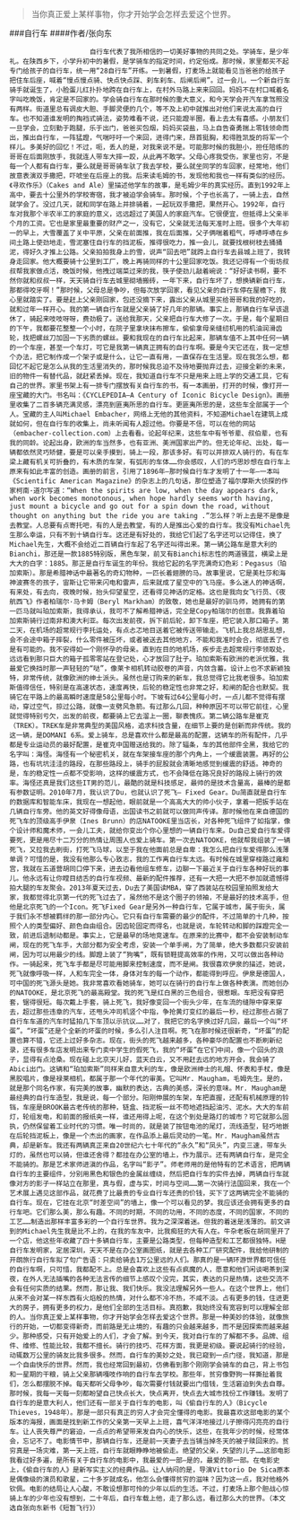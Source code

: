 > 当你真正爱上某样事物，你才开始学会怎样去爱这个世界。

###自行车
####作者/张向东

						自行车代表了我所相信的一切美好事物的共同之处。学骑车，是少年礼。在陕西乡下，小学升初中的暑假，是学骑车的指定时间，约定俗成。那时候，家里都买不起专门给孩子的自行车，统一用“28自行车”开练。一到暑假，打麦场上就能看见当爸爸的给孩子把住车后座，喊着“慢点慢点骑、快点快点踩、刹车刹车、后闸后闸”。过一会儿，一个新自行车骑手就诞生了，小脸蛋儿红扑扑地跨在自行车上，在村外马路上来来回回。妈妈不在村口喊着名字叫吃晚饭，肯定是不回家的。学会骑自行车在那时候的重大意义，和今天学会开汽车拿驾照没有两样。街道里总有调皮大胆、手脚灵便的几个，等不及上初中就推出对他们来说太高的自行车。也不知道谁发明的掏裆式骑法，姿势难看不说，还只能蹬半圈，看上去太有喜感。小朋友们一旦学会，立刻勤于跑腿，乐于出门，爸爸买包烟，妈妈买袋盐，马上自告奋勇揣上零钱领命而出，推出自行车，一阵猛蹬，气喘吁吁一个来回，进得门来，昂首挺胸，和得胜凯旋的将军一个样儿。多美好的回忆！不过，呃，丢人的是，对我来说不是。可能那时候的我胆小，担任陪练的哥哥在后面刚放手，我就连人带车大摔一跤，从此再不敢学。父母心疼我受伤，家里也穷，不是每一个人都有自行车，要么就是哥哥骑车驮了我去学校，要么就坐同学的车回家，经常地，他们故意表演双手撒把，吓唬坐在后座上的我。后来读毛姆的书，发现他和我也一样有类似的经历。《寻欢作乐》（Cakes and Ale）里描述他学车的故事，是毛姆少年的真实经历。直到1992年上高中，要去十公里外的学校寄宿，我才被迫学会骑车。那时候，个子也长高了，一骑上去，自然就学会了。没过几天，就和同学在路上并排骑着，一起玩双手撒把，果然开心。1992年，自行车对我那个半农半工的家庭的意义，远远超过了美国人的家庭汽车。它很便宜，但抵得上父亲半个月的工资。它也是家里最重要的财产之一，没有它，父亲就无法每天准时上班。很多个大年初一的早上，大雪覆盖了关中平原，父亲在前面推，我在后面推，父子俩喘着粗气，呼哧呼哧在乡间土路上使劲地走，雪泥塞住自行车的挡泥板，推得很吃力，推一会儿，就要找根树枝去捅捅泥，得好久才推上公路。父亲拍拍我身上的雪，说声“回去吧”就跨上自行车去县城上班了，我转身走回家。他大概要骑十公里到工厂，晚上再骑同样的十公里回家吃饭。我还记得有一个街坊叔叔帮我家做点活，晚饭时候，他拽过端菜过来的我，筷子使劲儿敲着碗说：“好好读书啊，要不然你就和叔叔一样，天天骑自行车去城里砌墙搬砖，一年下来，自行车坏了，想换辆新自行车，那都得咬牙啊！”那时候，父母总是争吵，但每次放学回家，看见父亲的自行车停在屋檐下，我心里就踏实了。要是赶上父亲刚回家，包还没摘下来，露出父亲从城里买给哥哥和我的好吃的，就和过年一样开心。我的第一辆自行车就是父亲骑了好几年的那辆。事实上，那辆自行车早该退休了，骑起来吱吱呀呀，费劲极了。送给我那天，父亲把自行车大修了一次。于是，每个星期日的下午，我都要花整整一个小时，在院子里拿块抹布擦车，偷偷拿母亲缝纫机用的机油润滑齿轮，找把螺丝刀加固一下劣质的螺丝。要和我现在的自行车比起来，那辆车值不上其中任何一辆的一个车座，甚至一个车灯，可它是我第一辆真正拥有的自行车啊。要是今天它还在，我一定想个办法，把它制作成一个架子或是什么，让它一直有用，一直保存在生活里。现在我怎么想，都回忆不起它是怎么从我的生活里消失的，那时候我总迫不及待地要抛弃过去，迎接全新的未来，旧的物件一有替代品，就赶紧丢掉。现在，我知道自行车不只是用来上班上学的交通工具，它有自己的世界。家里书架上有一排专门摆放有关自行车的书，有一本画册，打开的时候，像打开一座宝藏的大门。书名叫：《CYCLEPEDIA—A Century of Iconic Bicycle Design》。画册里收集了二百多辆充满灵感，漂亮到匪夷所思的自行车。更匪夷所思的是，这些车全部属于一个人。宝藏的主人叫Michael Embacher，网络上无他的其他资料，不知道Michael在建筑上成就如何，但在自行车的收集上，尚未听闻有人超过他。你要是不信，可以在他的网站（embacher-collection.com）上去看看。论起年纪来，这些车中有爷爷辈、叔伯辈，也有我的同龄。论起出身，欧洲的车当然多，也有亚洲、美洲国家出产的。但无论年纪、出处，每一辆都依然灵巧矫健，要是可以亲手摸到，骑上一段，那该多好。有可以并排双人骑行的，有在车梁上藏有机关可折叠的，有木质的车架，有弧形的车体……你会感叹，人们的巧思妙想在自行车上原来有如此丰富的创造。画册的前言，引用了1896年—那时候自行车才发明了十一年—一本叫《Scientific American Magazine》的杂志上的几句话，那位塑造了福尔摩斯大侦探的作家柯南·道尔写道：“When the spirits are low, when the day appears dark, when work becomes monotonous, when hope hardly seems worth having, just mount a bicycle and go out for a spin down the road, without thought on anything but the ride you are taking .”怎么样？听上去是不是像是去教堂。人总要有点寄托吧，有的人是去教堂，有的人是推出心爱的自行车。我没有Michael先生那么幸运，只有不到十辆自行车。这还是有好处的，我给它们起了名字还可以记得住，换了Michael先生，大概不会给近二百辆自行车起了名字还叫得出来。第一辆公路车是意大利的Bianchi，那还是一款1885特别版，黑色车架，前叉有Bianchi标志性的两道骚蓝，横梁上是大大的白字：1885。那正是自行车诞生的年份。我给它起的名字充满奇幻色彩：Pegasus（珀加索斯）。那是希腊神话中最著名的奇幻物种，一匹长着翅膀的马。故事里说，它是美杜莎和海神波赛冬的孩子，宙斯让它带来闪电和雷声，后来就成了星空中的飞马座。多么迷人的神话啊，有来处，有去向，夜晚时候，抬头仰望星空，还看得见神话的定格。这也是我向女飞行员、《夜航西飞》作者柏瑞尔·马卡姆（Beryl Markham）的致敬，她也是最好的驯马师，她拥有的第一匹马就叫珀加索斯，我得承认，我可不了解希腊神话，完全是Copy柏瑞尔的创意。我靠着珀加索斯骑行过南非和澳大利亚。每次出发前夜，拆下前后轮，卸下车座，把它装入那口箱子。第二天，在机场的超常规行李托运处，有点忐忑地目送着它被传送带输走。飞机上我总胡思乱想，会不会途中箱子摔裂，什么零件被压坏，或者被送去其他地方，不能和我准时会合，彻底丢了也是有可能的。我不安得如一个刚怀孕的母亲。直到在目的地机场，疾步走去超常规行李领取处，远远看到那只巨大的箱子孤零零站在登记处，心才放回了肚子。珀加索斯有欧洲的老派优雅，我最爱它换挡时那一声轻轻的“哒”，像莱卡相机转动胶卷的声音，内敛含蓄。设计上也不求新颖独特，非常传统，就像欧洲的绅士派头。虽然也是订购来的新车，我总觉得它比我老很多。珀加索斯值得信任，特别是在高速状态，速度再快，后轮的稳定性也非常之好，和闸的配合也默契。我骑它在平路上的最高瞬时速度是58公里每小时。下坡有过64公里每小时，一点儿都不觉得有摆动，穿过空气，掠过公路，就像一支劈风急箭。有过那么几回，种种原因不可以带它前往，心里就觉得特别亏欠，出发的前夜，都要骑上它去溜上一圈，聊表愧疚。第二辆公路车是崔克（TREK）。TREK车是非常典型的美国风格，追求科技含量，在细节上要的是创新而非传统。我的这一辆，是DOMANI 6系。爱上骑车，总是喜欢什么都是最高的配置，这辆车的所有配件，几乎都是专业运动员的最好配置，是崔克中国赠送给我的。除了辐条，车的其他部件全黑，我给它的名字叫：海怪。海怪有一个秘密机关，就在车架接车座的那个内角上，一个缓震装置。再好的公路，也有坑坑洼洼的路段，在那些路段上，骑手的屁股就会清晰地感觉到缓震的舒适。神奇的是，车的稳定性一点都不受影响，这样的缓震方式，也不会降低在路况良好的路段上骑行的效率。海怪还真是我们这些IT男的范儿，最酷的就是科技感足，最帅的是技术含量高，最棒的是都有参数证明。2010年7月，我认识了Du，也就认识了死飞— Fixed Gear。Du简直就是自行车的数据库和智能车床，我现在一想起他，眼前就是一个高高大大的帅小伙子，拿着一把扳手站在几辆自行车旁。他的英文好得像母语，出国读书之前就可以做同声传译。那时候他在来自德国的死飞车的顶级高手伊泉（Ines Brunn）的店NATOOKE里当店长，对各种死飞组件了如指掌，像个设计师和魔术师，一会儿工夫，就给你变出个你心里想的一辆自行车来。Du自己爱自行车爱得要死，更是用尽十二万分的热情让周围人也爱上骑车。第一次去NATOOKE，他就帮我组装了一辆死飞，又拉我去刷街，打死飞马球，以至于我在他面前总是自卑：我怎么把自行车爱得那么浅薄单调？可惜的是，我没有他那么专心致志，我的工作离自行车太远。有时候在城里穿梭路过雍和宫，我就在五道营胡同口停下来，进去边看他组车修车，边聊一下最近关于自行车各种好玩的事儿。他永远有让你瞠目结舌的自行车视频、最新的配件推荐，还有一大把一大把不参加就遗憾得拍大腿的车友聚会。2013年夏天过去，Du去了美国读MBA，穿了西装站在校园里拍照发给大家，我都觉得北京第一代的死飞过去了，虽然他不是这个圈子的领袖，不是最好的技术高手，但他是北京死飞的一个Icon。死飞Fixed Gear是另外一种自行车，它属于城市，属于街头，属于我们永不想被羁绊的那一部分内心。它只有自行车需要的最少的配件，不过简单的十几种，按照个人的类型偏好、颜色自由组合。因齿轮固定而得名，也就是说，车轮转动和脚的踩蹬完全一致，前进后退制动都是。事实上，它是最早的场地竞速车。在原来的比赛中，都不会安装制动车闸，现在的死飞车手，大部分都为安全考虑，安装一个单手闸，为了简单，绝大多数都只安装前闸，因为可以用最少的线。脚蹬上装了“狗嘴“，既有锁鞋提高效率的作用，又可以做出各种动作。一骑起来，死飞车手都是尽可能用脚来控制速度，而不是闸。我很喜欢伊泉的描述，她说，死飞就像呼吸一样，人和车完全一体，身体对车的每一个动作，都能得到呼应。伊泉是德国人，可中国的死飞源头是她。我非常喜欢看她骑车，她可以在骑行的自行车上做各种表演。而她创办的NATOOKE，是北京死飞的最高殿堂。我的死飞是红白黑的三色组合，很惹眼。车把没有穿把套，锯得很短。每次戴上手套，骑上死飞，我好像变回一个街头少年，在车流的缝隙中穿来穿去，超过那些违章的汽车，还甩头冲司机竖个中指，争抢黄灯变红的最后一秒，经过那些占据了自行车车道的汽车时猛拍几下车顶以示抗议……对了，我把它的名字换过好几回，最后一个叫“坏蛋”。“坏蛋”还是个全新的坏蛋的时候，多么引人注目啊。死飞在那时候还很新奇，“坏蛋”的配置也算不错，它还上过好多杂志。现在，街头的死飞越来越多，各种豪华的配置也不断刷新纪录，还有很多车店发明出来专门卖中学生的假死飞，我的“坏蛋”在它们中间，像一个回头的浪子，显得有点沧桑。现在碰上北京天儿好，蓝天白云，又不用赶去远的地方开会，我会骑了Abici出门。这辆和“珀加索斯”同样来自意大利的车，像是欧洲绅士的礼帽、怀表和手杖，像是黑胶唱片，像是禄莱相机，都属于那一个年代的审美。它叫Mr. Maugham，毛姆先生。是的，就是那个同名作家，有完美的故事，幽默的表达，古典的美感，深长的意味。Mr. Maugham是最经典的自行车造型，我是说，每一个部分。阳刚伸展的车架，车把直握，还配有机械原理的铃铛，车座是BROOK最古老传统的那种，链盒、挡泥板一丝不苟地遮挡起油污、泥水。大大的车前灯，轮组发电，和前面的报纸夹一样，谁还用得上呢，在这个到处是路灯的城市？可它就那么固执，仍然保留着工业时代的习惯。唯一时尚的，就是装了按钮电池的尾灯，流线造型，轻巧地嵌在后轮挡泥板上，像是一个杰出的画家，在作品添上最后灵动的一笔。Mr. Maugham虽然古典，却是新车。我还有两辆真正来自20世纪六七十年代的“永久”和“凤头”，内变三速，带车头灯的，虽然也可以骑，但谁还舍得？都挂在办公室的墙上，作为展示。还有两辆自行车，是完全不能骑的。那是艺术家师进滇的作品，名字叫“影子”。师老师用的是他特有的艺术语言，把两辆自行车的主要组件，分别用黑色和银色的金属丝缠绕，然后把自行车的实件去掉，两辆自行车就像对方的影子一样站立在那里，真与假，虚与实，时间与空间……第一次骑行法国回来，我在一个艺术展上遇见这部作品，就花费了比最贵的专业自行车还贵的价钱，买下了这两辆完全不能骑的自行车。现在，它挂在北京“时差空间”的墙上，像一个可以看见的梦。我应该还会拥有更多的自行车吧。它们那么美，那么有趣。不同的时期，不同的功用，不同的态度，不同的国家，不同的工艺……制造出那样丰富多彩的一个自行车世界。我为之深深着迷。但我的着迷是浅薄的。前文讲到的Michael先生我是比不上的，在我的车友中，比我痴狂的大有人在。牛杂老板在胡同里开了一个店，他这些年收藏了四十多辆自行车，主要是公路类型，但每种造型和工艺都很独特。H是自行车发明家，定居深圳，天天不是在办公室画图纸，就是去各种工厂研究配件，我给他研制的开朗旅行自行车拟了句广告语：只卖给骑去1万公里远的人们。那真的是一辆环游世界都可信任的自行车啊，只可惜，我都配不上。总是会喜欢上这些有点疯魔的人，愿意和他们闲谈喝茶到深夜，在外人无法插嘴的各种无法言传的细节上感叹个没完，其实，表达的只是热情，这些交流不会有任何实质的结果。然而，那让我、我们快乐。我没法理解另外一些人。在这个世界上，他们从来不会对某一样东西有火焰般的热情，对什么都不冷不热，不咸不淡。占有更多的钱，住进更大的房子，拥有更多的权力，是他们全部的生活目标。真抱歉，我始终没有宽容到可以理解全部的人。当你真正爱上某样事物，你才开始学会怎样去爱这个世界。那是一种美妙的体验，就像旅行的开始，一切都变得新奇，而前路是无止境的，有趣的只会越来越多，而不是因探索而越来越少。那种感受，只有开始爱上的人们，才会了解。到今天，我对自行车的了解都不多。品牌、组件、维修、性能比较，我都不擅长。骑行的技巧、花样方面，我更是初级。要说起骑行的经验，动辄数万公里的骑友比我多很多。然而，自行车的美妙之处，我已窥到一点门径，我知道，那是一个自由快乐的世界。然而，我也经常回到最初，仿佛看到那个刚刚学会骑车的自己，背上书包和一星期的干粮，骑上父亲那辆嘎吱作响的自行车去学校。那些年，贫穷像野狗一样撕扯着我们，怎么都摆脱不掉。每天都听父母争吵，每次需要付钱就要出门借钱，生活窘迫到失去自尊。那时候，我每一天每一刻都盼望自己快点长大，快点离开，快点去大城市找份工作赚钱。发明了自行车的是意大利人，他们还有一部关于自行车的电影，叫《偷自行车的人》（Bicycle Thieves，1948年）。那是一部只有真正的穷人才会完全懂得的电影。我最喜欢这部电影的某个版本的海报，画面是找到新工作的父亲第一天早上上班，喜气洋洋地接过儿子擦得闪亮亮的自行车。让人丧失尊严的窘迫，一点点的希望带来发自内心的快乐，这些，在我年少的时候，经常体会，忘记不了。电影情节中，那辆自行车，还是前一天妻子去当铺当掉冬天的被子赎回来的。贫穷真是一场灾难，第一天上班，自行车就眼睁睁地被偷走。绝望的父亲，失望的儿子……这部电影我看过好多遍，是所有关于自行车的电影中，我最爱的一部—是的，最爱的那一部。在电影史上，《偷自行车的人》是新写实主义的经典作品。让人纳闷的是，导演Vittorio De Sica原本是偶像级的演员和歌星，二十多岁就成名，他怎么会懂得贫穷的滋味？因为这一点，我对他格外钦佩。电影的结局让人心酸，不敢设想那可怜的少年以后的生活。不过，打麦场上那个胆战心惊骑上车的少年也没有想到，二十年后，自行车载上他，走了那么远，看过那么大的世界。（本文选自张向东新书《短暂飞行》）			  		